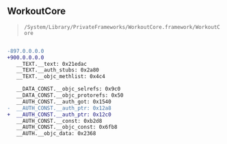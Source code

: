 ## WorkoutCore

> `/System/Library/PrivateFrameworks/WorkoutCore.framework/WorkoutCore`

```diff

-897.0.0.0.0
+900.0.0.0.0
   __TEXT.__text: 0x21edac
   __TEXT.__auth_stubs: 0x2a80
   __TEXT.__objc_methlist: 0x4c4

   __DATA_CONST.__objc_selrefs: 0x9c0
   __DATA_CONST.__objc_protorefs: 0x50
   __AUTH_CONST.__auth_got: 0x1540
-  __AUTH_CONST.__auth_ptr: 0x12a8
+  __AUTH_CONST.__auth_ptr: 0x12c0
   __AUTH_CONST.__const: 0xb2d8
   __AUTH_CONST.__objc_const: 0x6fb8
   __AUTH.__objc_data: 0x2368

```

